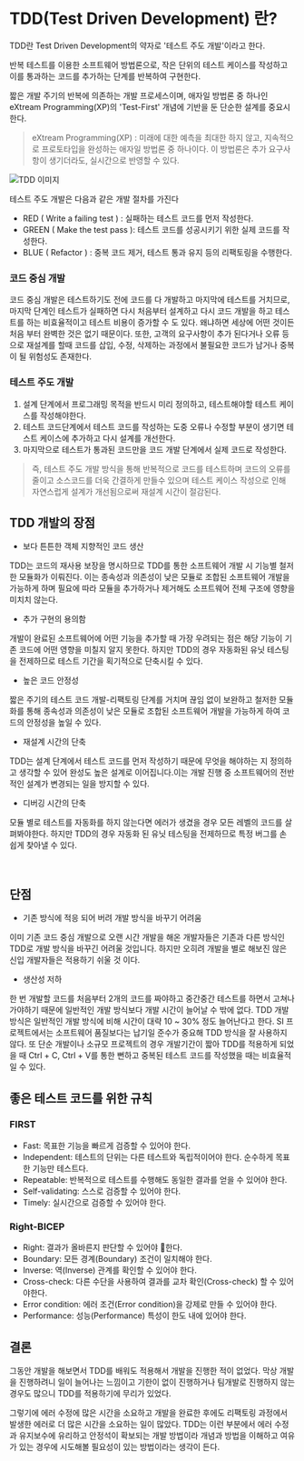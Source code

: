 # TDD(Test Driven Development) 란? 

TDD란 Test Driven Development의 약자로 '테스트 주도 개발'이라고 한다. 

반복 테스트를 이용한 소프트웨어 방법론으로, 작은 단위의 테스트 케이스를 작성하고 이를 통과하는 코드를 추가하는 단계를 반복하여 구현한다.
 

짧은 개발 주기의 반복에 의존하는 개발 프로세스이며, 
애자일 방법론 중 하나인 eXtream Programming(XP)의 'Test-First' 개념에 기반을 둔 단순한 설계를 중요시한다. 

>  eXtream Programming(XP) : 미래에 대한 예측을 최대한 하지 않고, 지속적으로 프로토타입을 완성하는 애자일 방법론 중 하나이다. 이 방법론은 추가 요구사항이 생기더라도, 실시간으로 반영할 수 있다.

![TDD 이미지](https://img1.daumcdn.net/thumb/R1280x0/?scode=mtistory2&fname=https%3A%2F%2Fblog.kakaocdn.net%2Fdn%2FbxIJOW%2FbtrNRBF83uo%2FtNXUTRCyj44P8xxwdk7kx1%2Fimg.webp)   

테스트 주도 개발은 다음과 같은 개발 절차를 가진다

- RED ( Write a failing test ) : 실패하는 테스트 코드를 먼저 작성한다.
- GREEN ( Make the test pass ): 테스트 코드를 성공시키기 위한 실제 코드를 작성한다.
- BLUE ( Refactor ) : 중복 코드 제거, 테스트 통과 유지 등의 리팩토링을 수행한다.

### 코드 중심 개발

코드 중심 개발은 테스트하기도 전에 코드를 다 개발하고 마지막에 테스트를 거치므로, 마지막 단계인 테스트가 실패하면
다시 처음부터 설계하고 다시 코드 개발을 하고 테스트를 하는 비효율적이고 테스트 비용이 증가할 수 도 있다.
왜냐하면 세상에 어떤 것이든 처음 부터 완벽한 것은 없기 때문이다.
또한, 고객의 요구사항이 추가 된다거나 오류 등으로 재설계를 할때 코드를 삽입, 수정, 삭제하는 과정에서 불필요한 코드가 남거나 중복이 될 위험성도 존재한다.
  

### 테스트 주도 개발

1. 설계 단계에서 프로그래밍 목적을 반드시 미리 정의하고, 테스트해야할 테스트 케이스를 작성해야한다.
2. 테스트 코드단계에서 테스트 코드를 작성하는 도중 오류나 수정할 부분이 생기면 테스트 케이스에 추가하고 다시 설계를 개선한다.
3. 마지막으로 테스트가 통과된 코드만을 코드 개발 단계에서 실제 코드로 작성한다.

> 즉, 테스트 주도 개발 방식을 통해 반복적으로 코드를 테스트하며 코드의 오류를 줄이고 소스코드를 더욱 간결하게 만들수 있으며
테스트 케이스 작성으로 인해 자연스럽게 설계가 개선됨으로써 재설계 시간이 절감된다.

## TDD 개발의 장점

- 보다 튼튼한 객체 지향적인 코드 생산

TDD는 코드의 재사용 보장을 명시하므로 TDD를 통한 소프트웨어 개발 시 기능별 철저한 모듈화가 이뤄진다.
이는 종속성과 의존성이 낮은 모듈로 조합된 소프트웨어 개발을 가능하게 하며 필요에 따라 모듈을 추가하거나 제거해도 소프트웨어 전체 구조에 영향을 미치치 않는다.
 

- 추가 구현의 용의함

개발이 완료된 소프트웨어에 어떤 기능을 추가할 때 가장 우려되는 점은 해당 기능이 기존 코드에 어떤 영향을 미칠지 알지 못한다. 
하지만 TDD의 경우 자동화된 유닛 테스팅을 전제하므로 테스트 기간을 획기적으로 단축시킬 수 있다.
 

- 높은 코드 안정성

짧은 주기의 테스트 코드 개발-리팩토링 단계를 거치며 끊임 없이 보완하고 철저한 모듈화를 통해 종속성과 의존성이 낮은 모듈로 조합된 소프트웨어 개발을 가능하게 하여 코드의 안정성을 높일 수 있다.
 

- 재설계 시간의 단축

TDD는 설계 단계에서 테스트 코드를 먼저 작성하기 때문에 무엇을 해야하는 지 정의하고 생각할 수 있어 완성도 높은 설계로 이어집니다.이는 개발 진행 중 소프트웨어의 전반적인 설계가 변경되는 일을 방지할 수 있다.
 

- 디버깅 시간의 단축

모듈 별로 테스트를 자동화를 하지 않는다면 에러가 생겼을 경우 모든 레벨의 코드를 살펴봐야한다.
하지만 TDD의 경우 자동화 된 유닛 테스팅을 전제하므로 특정 버그를 손 쉽게 찾아낼 수 있다.

 
## 단점

- 기존 방식에 적응 되어 버려 개발 방식을 바꾸기 어려움

이미 기존 코드 중심 개발으로 오랜 시간 개발을 해온 개발자들은 기존과 다른 방식인 TDD로 개발 방식을 바꾸긴 어려울 것입니다.
하지만 오히려 개발을 별로 해보진 않은 신입 개발자들은 적용하기 쉬울 것 이다.
 

- 생산성 저하

한 번 개발할 코드를 처음부터 2개의 코드를 짜야하고 중간중간 테스트를 하면서 고쳐나가야하기 때문에 일반적인 개발 방식보다 개발 시간이 늘어날 수 밖에 없다.
TDD 개발 방식은 일반적인 개발 방식에 비해 시간이 대략 10 ~ 30% 정도 늘어난다고 한다.
SI 프로젝트에서는 소프트웨어 품질보다는 납기일 준수가 중요해 TDD 방식을 잘 사용하지 않다.
또 단순 개발이나 소규모 프로젝트의 경우 개발기간이 짧아 TDD를 적용하게 되었을 때 Ctrl + C, Ctrl + V를 통한 뻔하고 중복된 테스트 코드를 작성했을 때는 비효율적일 수 있다.

## 좋은 테스트 코드를 위한 규칙


### FIRST

- Fast: 목표한 기능을 빠르게 검증할 수 있어야 한다.
- Independent: 테스트의 단위는 다른 테스트와 독립적이어야 한다. 순수하게 목표한 기능만 테스트다.
- Repeatable: 반복적으로 테스트를 수행해도 동일한 결과를 얻을 수 있어야 한다.
- Self-validating: 스스로 검증할 수 있어야 한다.
- Timely: 실시간으로 검증할 수 있어야 한다.


### Right-BICEP

- Right: 결과가 올바른지 판단할 수 있어야 한다.
- Boundary: 모든 경계(Boundary) 조건이 일치해야 한다.
- Inverse: 역(Inverse) 관계를 확인할 수 있어야 한다.
- Cross-check: 다른 수단을 사용하여 결과를 교차 확인(Cross-check) 할 수 있어야한다.
- Error condition: 에러 조건(Error condition)을 강제로 만들 수 있어야 한다.
- Performance: 성능(Performance) 특성이 한도 내에 있어야 한다.


## 결론

그동안 개발을 해보면서 TDD를 배워도 적용해서 개발을 진행한 적이 없었다. 막상 개발을 진행하려니 일이 늘어나는 느낌이고 기한이 없이 진행하거나 팀개발로 진행하지 않는 경우도 많으니 TDD를 적용하기에 무리가 있었다.

그렇기에 에러 수정에 많은 시간을 소요하고 개발을 완료한 후에도 리팩토링 과정에서 발생한 에러로 더 많은 시간을 소요하는 일이 많았다. TDD는 이런 부분에서 에러 수정과 유지보수에 유리하고 안정석이 확보되는 개발 방법이라 개념과 방법을 이해하고 여유가 있는 경우에 시도해볼 필요성이 있는 방법이라는 생각이 든다.
